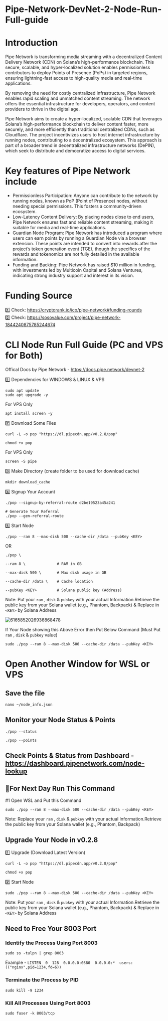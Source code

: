 # Pipe-Network-DevNet-2-Node-Run-Full-guide
# Introduction
Pipe Network is transforming media streaming with a decentralized Content Delivery Network (CDN) on Solana’s high-performance blockchain. This secure, scalable, and hyper-localized solution enables permissionless contributors to deploy Points of Presence (PoPs) in targeted regions, ensuring lightning-fast access to high-quality media and real-time applications.

By removing the need for costly centralized infrastructure, Pipe Network enables rapid scaling and unmatched content streaming. The network offers the essential infrastructure for developers, operators, and content providers to thrive in the digital age.

Pipe Network aims to create a hyper-localized, scalable CDN that leverages Solana’s high-performance blockchain to deliver content faster, more securely, and more efficiently than traditional centralized CDNs, such as Cloudflare. The project incentivizes users to host internet infrastructure by running nodes, contributing to a decentralized ecosystem. This approach is part of a broader trend in decentralized infrastructure networks (DePIN), which seek to distribute and democratize access to digital services.
# Key features of Pipe Network include
* Permissionless Participation: Anyone can contribute to the network by running nodes, known as PoP (Point of Presence) nodes, without needing special permissions. This fosters a community-driven ecosystem.
* Low-Latency Content Delivery: By placing nodes close to end users, Pipe Network ensures fast and reliable content streaming, making it suitable for media and real-time applications.
* Guardian Node Program: Pipe Network has introduced a program where users can earn points by running a Guardian Node via a browser extension. These points are intended to convert into rewards after the project’s token generation event (TGE), though the specifics of the rewards and tokenomics are not fully detailed in the available information.
* Funding and Backing: Pipe Network has raised $10 million in funding, with investments led by Multicoin Capital and Solana Ventures, indicating strong industry support and interest in its vision.

# Funding Source
1️⃣ Check: https://cryptorank.io/ico/pipe-network#funding-rounds
<br>2️⃣ Check: https://sosovalue.com/project/pipe-network-1844240875785244674

# CLI Node Run Full Guide (PC and VPS for Both)
Offical Docs by Pipe Network - https://docs.pipe.network/devnet-2

1️⃣ Dependencies for WINDOWS & LINUX & VPS
```
sudo apt update
sudo apt upgrade -y
```

For VPS Only
```
apt install screen -y
```

2️⃣ Download Some Files
```
curl -L -o pop "https://dl.pipecdn.app/v0.2.8/pop"
```
```
chmod +x pop
```

For VPS Only
```
screen -S pipe
```

3️⃣ Make Directory (create folder to be used for download cache)
```
mkdir download_cache
```

4️⃣ Signup Your Account
```
./pop --signup-by-referral-route d2be19523a45a241
```

```
# Generate Your Referral
./pop --gen-referral-route
```

5️⃣ Start Node
```
./pop --ram 8 --max-disk 500 --cache-dir /data --pubKey <KEY>
```

OR
```
./pop \

--ram 8 \              # RAM in GB

--max-disk 500 \       # Max disk usage in GB  

--cache-dir /data \    # Cache location

--pubKey <KEY>         # Solana public key (Address)
```

Note: Put your `ram` , `disk` & `pubkey` with your actual Information.Retrieve the public key from your Solana wallet (e.g., Phantom, Backpack) & Replace in `<KEY>` by Solana Address

![6165852026936868478](https://github.com/user-attachments/assets/6ceac486-a639-48ed-aa81-cccfbe02d6da)

If Your Node showing this Above Error then Put Below Command (Must Put `ram` , `disk` & `pubkey` value)
```
sudo ./pop --ram 8 --max-disk 500 --cache-dir /data --pubKey <KEY>
```

# Open Another Window for WSL or VPS

## Save the file
```
nano ~/node_info.json
```

## Monitor your Node Status & Points
```
./pop --status
```
```
./pop --points
```

## Check Points & Status from Dashboard - https://dashboard.pipenetwork.com/node-lookup


## 🔶For Next Day Run This Command

#1 Open WSL and Put this Command 
```
sudo ./pop --ram 8 --max-disk 500 --cache-dir /data --pubKey <KEY>
```

Note: Replace your `ram` , `disk` & `pubkey` with your actual Information.Retrieve the public key from your Solana wallet (e.g., Phantom, Backpack)

## Upgrade Your Node in v0.2.8

1️⃣ Upgrade (Download Latest Version)
```
curl -L -o pop "https://dl.pipecdn.app/v0.2.8/pop"
```
```
chmod +x pop
```

2️⃣ Start Node
```
sudo ./pop --ram 8 --max-disk 500 --cache-dir /data --pubKey <KEY>
```

Note: Put your `ram` , `disk` & `pubkey` with your actual Information.Retrieve the public key from your Solana wallet (e.g., Phantom, Backpack) & Replace in `<KEY>` by Solana Address

## Need to Free Your 8003 Port

### Identify the Process Using Port 8003
```
sudo ss -tulpn | grep 8003
```

Example - ``` LISTEN  0  128  0.0.0.0:0380  0.0.0.0:*  users:(("nginx",pid=1234,fd=6)) ```

### Terminate the Process by PID
```
sudo kill -9 1234
```

### Kill All Processes Using Port 8003
```
sudo fuser -k 8003/tcp
```



